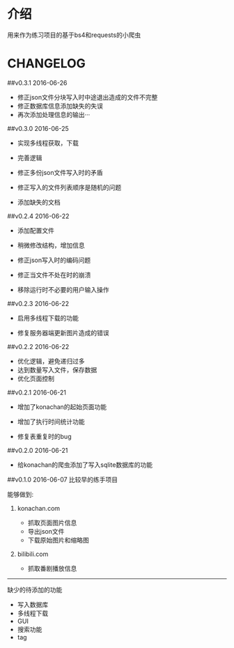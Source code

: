 # 介绍

用来作为练习项目的基于bs4和requests的小爬虫

# CHANGELOG
##v0.3.1 2016-06-26
- 修正json文件分块写入时中途退出造成的文件不完整
- 修正数据库信息添加缺失的失误
- 再次添加处理信息的输出···


##v0.3.0 2016-06-25
- 实现多线程获取，下载

- 完善逻辑
- 修正多份json文件写入时的矛盾
- 修正写入的文件列表顺序是随机的问题
- 添加缺失的文档

##v0.2.4 2016-06-22
- 添加配置文件

- 稍微修改结构，增加信息
- 修正json写入时的编码问题
- 修正当文件不处在时的崩溃
- 移除运行时不必要的用户输入操作

##v0.2.3 2016-06-22
- 启用多线程下载的功能

- 修复服务器端更新图片造成的错误

##v0.2.2 2016-06-22
- 优化逻辑，避免递归过多
- 达到数量写入文件，保存数据
- 优化页面控制


##v0.2.1 2016-06-21
- 增加了konachan的起始页面功能
- 增加了执行时间统计功能

- 修复表重复时的bug


##v0.2.0 2016-06-21
- 给konachan的爬虫添加了写入sqlite数据库的功能


##v0.1.0 2016-06-07
比较早的练手项目

能够做到:

1. konachan.com
    - 抓取页面图片信息
    - 导出json文件
    - 下载原始图片和缩略图

2. bilibili.com
    - 抓取番剧播放信息

---
缺少的待添加的功能

- 写入数据库
- 多线程下载
- GUI
- 搜索功能
- tag

